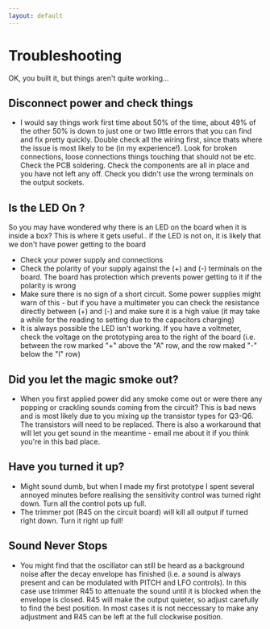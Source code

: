 ```yaml
---
layout: default
---
```


# Troubleshooting

OK, you built it, but things aren't quite working...
 
## Disconnect power and check things

- I would say things work first time about 50% of the time, about 49% of the other 50% is down to just one or two little errors that you can find and fix pretty quickly. Double check all the wiring first, since thats where the issue is most likely to be (in my experience!). Look for broken connections, loose connections things touching that should not be etc. Check the PCB soldering. Check the components are all in place and you have not left any off. Check you didn't use the wrong terminals on the output sockets.
 
## Is the LED On ?

So you may have wondered why there is an LED on the board when it is inside a box? This is where it gets useful.. if the LED is not on, it is likely that we don't have power getting to the board

- Check your power supply and connections
- Check the polarity of your supply against the (+) and (-) terminals on the board. The board has protection which prevents power getting to it if the polarity is wrong
- Make sure there is no sign of a short circuit. Some power supplies might warn of this - but if you have a multimeter you can check the resistance directly between (+) and (-) and make sure it is a high value (it may take a while for the reading to setting due to the capacitors charging)
- It is always possible the LED isn't working. If you have a voltmeter, check the voltage on the prototyping area to the right of the board (i.e. between the row marked "+" above the "A" row, and the row maked "-" below the "I" row)

## Did you let the magic smoke out?

- When you first applied power did any smoke come out or were there any popping or crackling sounds coming from the circuit? This is bad news and is most likely due to you mixing up the transistor types for Q3-Q6. The transistors will need to be replaced. There is also a workaround that will let you get sound in the meantime - email me about it if you think you're in this bad place.

## Have you turned it up?

- Might sound dumb, but when I made my first prototype I spent several annoyed minutes before realising the sensitivity control was turned right down. Turn all the control pots up full.
- The trimmer pot (R45 on the circuit board) will kill all output if turned right down. Turn it right up full!

## Sound Never Stops

- You might find that the oscillator can still be heard as a background noise after the decay envelope has finished (i.e. a sound is always present and can be modulated with PITCH and LFO controls). In this case use trimmer R45 to attenuate the sound until it is blocked when the envelope is closed. R45 will make the output quieter, so adjust carefully to find the best position. In most cases it is not neccessary to make any adjustment and R45 can be left at the full clockwise position.


